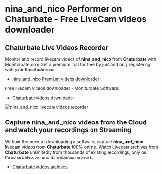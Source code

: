 # nina_and_nico Performer on Chaturbate - Free LiveCam videos downloader

## Chaturbate Live Videos Recorder

Monitor and record livecam videos of **nina_and_nico** from **Chaturbate** with Moniturbate.com
Get a premium trial for free by just and only registering with your Email address:
* [nina_and_nico Premium videos downloader](https://moniturbate.com/request-demo-licence-key.html)

Free livecam videos downloader - Moniturbate Software:
* [Chaturbate videos downloader](https://moniturbate.com/moniturbate-download-software.html)

![nina_and_nico livecam videos recorder](https://peachurnet.com/templates/moniturbate-software.png)


## Capture nina_and_nico videos from the Cloud and watch your recordings on Streaming

Without the need of downloading a software, capture **nina_and_nico** livecam videos from **Chaturbate** 100% online.
Watch Livecam archives from **Chaturbate** unlimitedly from thousands of existing recordings, only on Peachurbate.com and its websites network:
* [Chaturbate videos archives](https://peachurnet.com/)